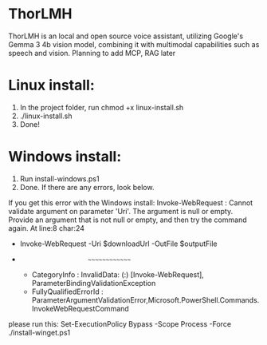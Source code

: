 # ThorLMH
ThorLMH is an local and open source voice assistant, utilizing Google's Gemma 3 4b vision model, combining it with multimodal capabilities such as speech and vision. Planning to add MCP, RAG later

# Linux install:
1. In the project folder, run chmod +x linux-install.sh
2. ./linux-install.sh
3. Done!

# Windows install:
1. Run install-windows.ps1
2. Done. If there are any errors, look below.

If you get this error with the Windows install: 
Invoke-WebRequest : Cannot validate argument on parameter 'Uri'. The argument is null or empty. Provide an argument
that is not null or empty, and then try the command again.
At line:8 char:24
+ Invoke-WebRequest -Uri $downloadUrl -OutFile $outputFile
+                        ~~~~~~~~~~~~
    + CategoryInfo          : InvalidData: (:) [Invoke-WebRequest], ParameterBindingValidationException
    + FullyQualifiedErrorId : ParameterArgumentValidationError,Microsoft.PowerShell.Commands.InvokeWebRequestCommand

please run this:
Set-ExecutionPolicy Bypass -Scope Process -Force
./install-winget.ps1

